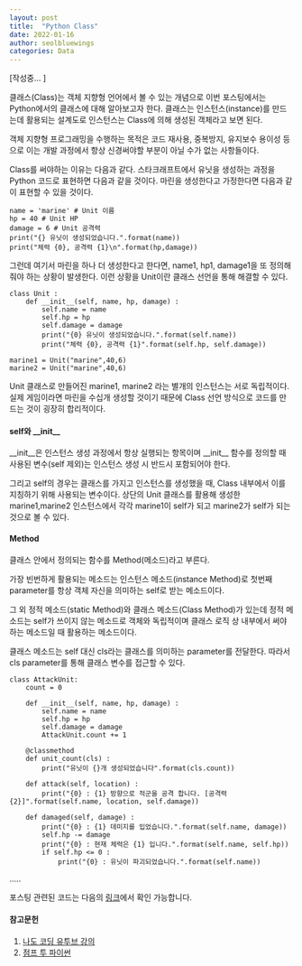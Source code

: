 ```yaml
---
layout: post
title:  "Python Class"
date: 2022-01-16
author: seolbluewings
categories: Data
---
```


[작성중... ]

클래스(Class)는 객체 지향형 언어에서 볼 수 있는 개념으로 이번 포스팅에서는 Python에서의 클래스에 대해 알아보고자 한다. 클래스는 인스턴스(instance)를 만드는데 활용되는 설계도로 인스턴스는 Class에 의해 생성된 객체라고 보면 된다.

객체 지향형 프로그래밍을 수행하는 목적은 코드 재사용, 중복방지, 유지보수 용이성 등으로 이는 개발 과정에서 항상 신경써야할 부분이 아닐 수가 없는 사항들이다.

Class를 써야하는 이유는 다음과 같다. 스타크래프트에서 유닛을 생성하는 과정을 Python 코드로 표현하면 다음과 같을 것이다. 마린을 생성한다고 가정한다면 다음과 같이 표현할 수 있을 것이다.

```
name = 'marine' # Unit 이름
hp = 40 # Unit HP
damage = 6 # Unit 공격력
print("{} 유닛이 생성되었습니다.".format(name))
print("체력 {0}, 공격력 {1}\n".format(hp,damage))
```

그런데 여기서 마린을 하나 더 생성한다고 한다면, name1, hp1, damage1을 또 정의해줘야 하는 상황이 발생한다. 이런 상황을 Unit이란 클래스 선언을 통해 해결할 수 있다.

```
class Unit :
    def __init__(self, name, hp, damage) :
        self.name = name
        self.hp = hp
        self.damage = damage
        print("{0} 유닛이 생성되었습니다.".format(self.name))
        print("체력 {0}, 공격력 {1}".format(self.hp, self.damage))

marine1 = Unit("marine",40,6)
marine2 = Unit("marine",40,6)
```

Unit 클래스로 만들어진 marine1, marine2 라는 별개의 인스턴스는 서로 독립적이다. 실제 게임이라면 마린을 수십개 생성할 것이기 때문에 Class 선언 방식으로 코드를 만드는 것이 굉장히 합리적이다.

#### self와 \_\_init\_\_

\_\_init\_\_은 인스턴스 생성 과정에서 항상 실행되는 항목이며 \_\_init\_\_ 함수를 정의할 때 사용된 변수(self 제외)는 인스턴스 생성 시 반드시 포함되어야 한다.

그리고 self의 경우는 클래스를 가지고 인스턴스를 생성했을 때, Class 내부에서 이를 지칭하기 위해 사용되는 변수이다. 상단의 Unit 클래스를 활용해 생성한 marine1,marine2 인스턴스에서 각각 marine1이 self가 되고 marine2가 self가 되는 것으로 볼 수 있다.

#### Method

클래스 안에서 정의되는 함수를 Method(메소드)라고 부른다.

가장 빈번하게 활용되는 메소드는 인스턴스 메소드(instance Method)로 첫번째 parameter를 항상 객체 자신을 의미하는 self로 받는 메소드이다.

그 외 정적 메소드(static Method)와 클래스 메소드(Class Method)가 있는데 정적 메소드는 self가 쓰이지 않는 메소드로 객체와 독립적이며 클래스 로직 상 내부에서 써야하는 메소드일 때 활용하는 메소드이다.

클래스 메소드는 self 대신 cls라는 클래스를 의미하는 parameter를 전달한다. 따라서 cls parameter를 통해 클래스 변수를 접근할 수 있다. 

```
class AttackUnit:
    count = 0
        
    def __init__(self, name, hp, damage) :
        self.name = name
        self.hp = hp
        self.damage = damage
        AttackUnit.count += 1
    
    @classmethod
    def unit_count(cls) :
        print("유닛이 {}개 생성되었습니다".format(cls.count))
    
    def attack(self, location) :
        print("{0} : {1} 방향으로 적군을 공격 합니다. [공격력 {2}]".format(self.name, location, self.damage))
    
    def damaged(self, damage) :
        print("{0} : {1} 데미지를 입었습니다.".format(self.name, damage))
        self.hp -= damage
        print("{0} : 현재 체력은 {1} 입니다.".format(self.name, self.hp))
        if self.hp <= 0 :
            print("{0} : 유닛이 파괴되었습니다.".format(self.name))
```



.....






포스팅 관련된 코드는 다음의 [링크](https://github.com/seolbluewings/Python/blob/master/Python%20Class.ipynb)에서 확인 가능합니다.


#### 참고문헌

1. [나도 코딩 유투브 강의](https://www.youtube.com/watch?v=kWiCuklohdY)
2. [점프 투 파이썬](https://wikidocs.net/book/1)